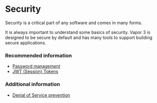 # Security

Security is a critical part of any software and comes in many forms.

It is always important to understand some basics of security. Vapor 3 is designed to be secure by default and has many tools to support building secure applications.

### Recommended information

- [Password management](../crypto/passwords.md)
- [JWT (Session) Tokens](../jwt/package.md)

### Additional information

- [Denial of Service prevention](dos.md)
